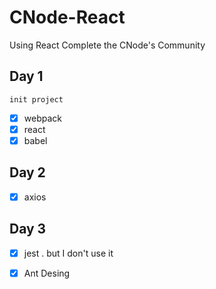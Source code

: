 # CNode-React
Using React Complete the CNode's Community

## Day 1 

    init project 

- [x] webpack
- [x] react
- [x] babel

## Day 2 

- [x] axios 

## Day 3
- [x] jest . but I don't use it 

- [x] Ant Desing

